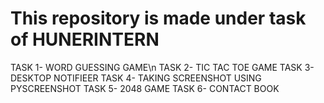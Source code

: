# This repository is made under task of HUNERINTERN
TASK 1- WORD GUESSING GAME\n
TASK 2- TIC TAC TOE GAME
TASK 3- DESKTOP NOTIFIEER
TASK 4- TAKING SCREENSHOT USING PYSCREENSHOT
TASK 5- 2048 GAME
TASK 6- CONTACT BOOK
